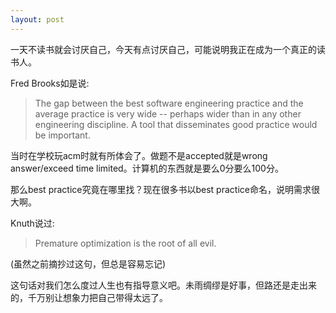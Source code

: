 ```yaml
---
layout: post
---
```


一天不读书就会讨厌自己，今天有点讨厌自己，可能说明我正在成为一个真正的读书人。

Fred Brooks如是说:
> The gap between the best software engineering practice and the average practice is very wide -- perhaps wider than in any other engineering discipline. A tool that disseminates good practice would be important.

当时在学校玩acm时就有所体会了。做题不是accepted就是wrong answer/exceed time limited。计算机的东西就是要么0分要么100分。

那么best practice究竟在哪里找？现在很多书以best practice命名，说明需求很大啊。


Knuth说过:
> Premature optimization is the root of all evil.

(虽然之前摘抄过这句，但总是容易忘记)

这句话对我们怎么度过人生也有指导意义吧。未雨绸缪是好事，但路还是走出来的，千万别让想象力把自己带得太远了。
